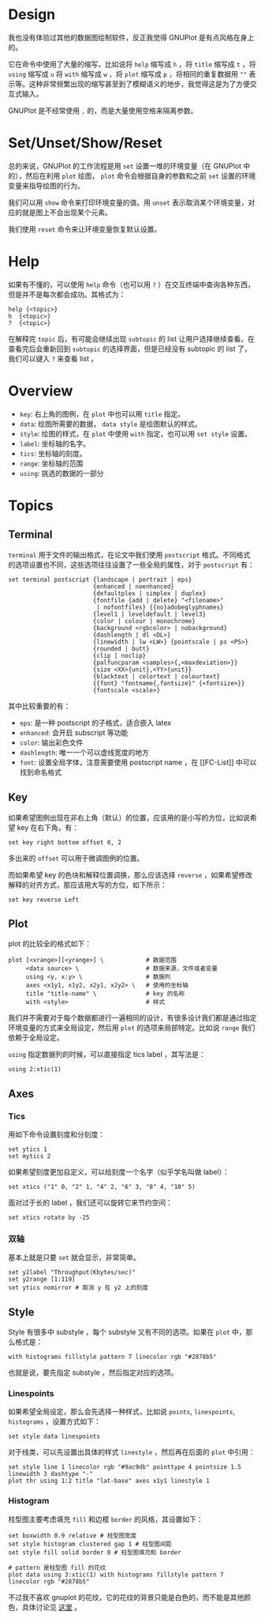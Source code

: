 # Design

我也没有体验过其他的数据图绘制软件，反正我觉得 GNUPlot 是有点风格在身上的。

它在命令中使用了大量的缩写，比如说将 `help` 缩写成 `h` ，将 `title` 缩写成 `t` ，将 `using` 缩写成 `u` 将 `with` 缩写成 `w` ，将 `plot` 缩写成 `p` ，将相同的重复数据用 `""` 表示等。这种非常频繁出现的缩写甚至到了模糊语义的地步，我觉得这是为了方便交互式输入。

GNUPlot 是不经常使用 `,` 的，而是大量使用空格来隔离参数。

# Set/Unset/Show/Reset

总的来说，GNUPlot 的工作流程是用 `set` 设置一堆的环境变量（在 GNUPlot 中的），然后在利用 `plot` 绘图， `plot` 命令会根据自身的参数和之前 `set` 设置的环境变量来指导绘图的行为。

我们可以用 `show` 命令来打印环境变量的值。用 `unset` 表示取消某个环境变量，对应的就是图上不会出现某个元素。

我们使用 `reset` 命令来让环境变量恢复默认设置。

# Help

如果有不懂的，可以使用 `help` 命令（也可以用 `?` ）在交互终端中查询各种东西，但是并不是每次都会成功。其格式为：

``` gnuplot
help {<topic>}
h  {<topic>}
?  {<topic>}
```

在解释完 `topic` 后，有可能会继续出现 `subtopic` 的 list 让用户选择继续查看。在查看完后会重新回到 `subtopic` 的选择界面，但是已经没有 subtopic 的 list 了，我们可以键入 `?` 来查看 list 。

# Overview

- `key`: 右上角的图例，在 `plot` 中也可以用 `title` 指定。
- `data`: 绘图所需要的数据， `data style` 是绘图默认的样式。
- `style`: 绘图的样式，在 `plot` 中使用 `with` 指定，也可以用 `set style` 设置。
- `label`: 坐标轴的名字。
- `tics`: 坐标轴的刻度。
- `range`: 坐标轴的范围
- `using`: 挑选的数据的一部分

# Topics

## Terminal

`terminal` 用于文件的输出格式，在论文中我们使用 `postscript` 格式。不同格式的选项设置也不同，这些选项往往设置了一些全局的属性，对于 `postscript` 有：

``` gnuplot
set terminal postscript {landscape | portrait | eps}
                        {enhanced | noenhanced}
                        {defaultplex | simplex | duplex}
                        {fontfile {add | delete} "<filename>"
                         | nofontfiles} {{no}adobeglyphnames}
                        {level1 | leveldefault | level3}
                        {color | colour | monochrome}
                        {background <rgbcolor> | nobackground}
                        {dashlength | dl <DL>}
                        {linewidth | lw <LW>} {pointscale | ps <PS>}
                        {rounded | butt}
                        {clip | noclip}
                        {palfuncparam <samples>{,<maxdeviation>}}
                        {size <XX>{unit},<YY>{unit}}
                        {blacktext | colortext | colourtext}
                        {{font} "fontname{,fontsize}" {<fontsize>}}
                        {fontscale <scale>}
```

其中比较重要的有：

- `eps`: 是一种 postscript 的子格式，适合嵌入 latex
- `enhanced`: 会开启 subscript 等功能
- `color`: 输出彩色文件
- `dashlength`: 唯一一个可以虚线宽度的地方
- `font`: 设置全局字体，注意需要使用 postscript name ，在 [[FC-List]] 中可以找到命名格式

## Key

如果希望图例出现在非右上角（默认）的位置，应该用的是小写的方位，比如说希望 key 在右下角，有：

``` gnuplot
set key right bottom offset 0, 2
```

多出来的 `offset` 可以用于微调图例的位置。

而如果希望 key 的色块和解释位置调换，那么应该选择 `reverse` ，如果希望修改解释的对齐方式，那应该用大写的方位，如下所示：

``` gnuplot
set key reverse Left
```

## Plot

plot 的比较全的格式如下：

``` gnuplot
plot [<xrange>][<yrange>] \            # 数据范围
     <data source> \                   # 数据来源，文件或者变量
     using <y, x:y> \                  # 数据列
     axes <x1y1, x1y2, x2y1, x2y2> \   # 使用的坐标轴
     title "title-name" \              # key 的名称
     with <style>                      # 样式
```

我们并不需要对于每个数据都进行一遍相同的设计，有很多设计我们都是通过指定环境变量的方式来全局设定，然后用 `plot` 的选项来局部特定。比如说 `range` 我们依赖于全局设定。

`using` 指定数据列的时候，可以直接指定 tics label ，其写法是：

``` gnuplot
using 2:xtic(1)
```

## Axes

### Tics

用如下命令设置刻度和分刻度：

``` gnuplot
set ytics 1
set mytics 2
```

如果希望刻度更加自定义，可以给刻度一个名字（似乎学名叫做 label）：

``` gnuplot
set xtics ("1" 0, "2" 1, "4" 2, "6" 3, "8" 4, "10" 5)
```

面对过于长的 label ，我们还可以旋转它来节约空间：

``` shell
set xtics rotate by -25
```

### 双轴

基本上就是只要 `set` 就会显示，非常简单。

``` gnuplot
set y2label "Throughput(Kbytes/sec)"
set y2range [1:119]
set ytics nomirror # 取消 y 在 y2 上的刻度
```

## Style

Style 有很多中 substyle ，每个 substyle 又有不同的选项。如果在 `plot` 中，那么格式是：

``` gnuplot
with histograms fillstyle pattern 7 linecolor rgb "#2878b5"
```

也就是说，要先指定 substyle ，然后指定对应的选项。

### Linespoints

如果希望全局设定，那么会先选择一种样式，比如说 `points`, `linespoints`, `histograms` ，设置方式如下：

``` gnuplot
set style data linespoints
```

对于线类，可以先设置出具体的样式 `linestyle` ，然后再在后面的 `plot` 中引用：

``` gnuplot
set style line 1 linecolor rgb "#9ac9db" pointtype 4 pointsize 1.5 linewidth 3 dashtype "-"
plot thr using 1:2 title "lat-base" axes x1y1 linestyle 1
```

### Histogram

柱型图主要考虑填充 `fill` 和边框 `border` 的风格，其设置如下：

``` gnuplot
set boxwidth 0.9 relative # 柱型图宽度
set style histogram clustered gap 1 # 柱型图间距
set style fill solid border 0 # 柱型图填充和 border 

# pattern 是柱型图 fill 的花纹
plot data using 3:xtic(1) with histograms fillstyle pattern 7 linecolor rgb "#2878b5"
```

不过我不喜欢 gnuplot 的花纹，它的花纹的背景只能是白色的，而不能是其他颜色，具体讨论见 [这里](https://stackoverflow.com/questions/25065288/gnuplot-how-to-fill-a-bar-with-both-a-color-background-and-a-pattern) 。
